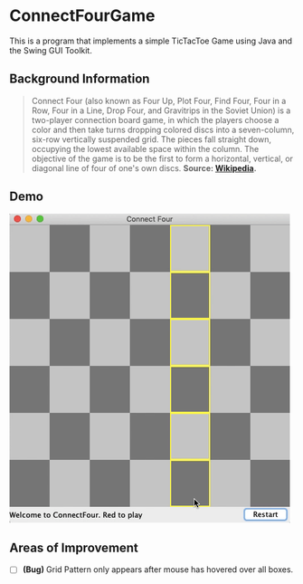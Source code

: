 # ConnectFourGame

This is a program that implements a simple TicTacToe Game using Java and the Swing GUI Toolkit.

## Background Information 
> Connect Four (also known as Four Up, Plot Four, Find Four, Four in a Row, Four in a Line, Drop Four, and Gravitrips in the Soviet Union) is a two-player connection board game, in which the players choose a color and then take turns dropping colored discs into a seven-column, six-row vertically suspended grid. The pieces fall straight down, occupying the lowest available space within the column. The objective of the game is to be the first to form a horizontal, vertical, or diagonal line of four of one's own discs.
**Source: [Wikipedia](https://en.wikipedia.org/wiki/Connect_Four).**

## Demo 
![ConnectFour Demo](a664fceb393a94ba08714d7f2cd2f2a0.gif)


## Areas of Improvement

- [ ] __(Bug)__ Grid Pattern only appears after mouse has hovered over all boxes.
